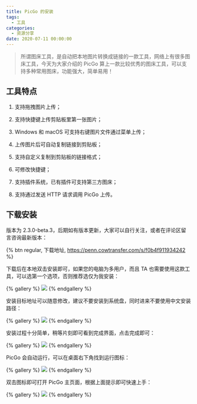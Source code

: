 ```yaml
---
title: PicGo 的安装
tags:
  - 工具
categories:
  - 资源分享
date: 2020-07-11 00:00:00
---
```


> 所谓图床工具，是自动把本地图片转换成链接的一款工具，网络上有很多图床工具，今天为大家介绍的 PicGo 算上一款比较优秀的图床工具，可以支持多种常用图床，功能强大，简单易用！

<!-- more -->

## 工具特点

1. 支持拖拽图片上传；

2. 支持快捷键上传剪贴板里第一张图片；

3. Windows 和 macOS 可支持右键图片文件通过菜单上传；

4. 上传图片后可自动复制链接到剪贴板；

5. 支持自定义复制到剪贴板的链接格式；

6. 可修改快捷键；

7. 支持插件系统，已有插件可支持第三方图床；

8. 支持通过发送 HTTP 请求调用 PicGo 上传。

## 下载安装

版本为 2.3.0-beta.3，后期如有版本更新，大家可以自行关注，或者在评论区留言咨询最新版本：

{% btn regular, 下载地址, https://penn.cowtransfer.com/s/f0b4f911934242 %}

下载后在本地双击安装即可，如果您的电脑为多用户，而且 TA 也需要使用这款工具，可以选第一个选项，否则推荐选仅为我安装：

{% gallery %}
![](https://cdn.dusays.com/2020/07/240-1.jpg)
{% endgallery %}

安装目标地址可以随意修改，建议不要安装到系统盘，同时进来不要使用中文安装路径：

{% gallery %}
![](https://cdn.dusays.com/2020/07/240-2.jpg)
{% endgallery %}

安装过程十分简单，稍等片刻即可看到完成界面，点击完成即可：

{% gallery %}
![](https://cdn.dusays.com/2020/07/240-3.jpg)
{% endgallery %}

PicGo 会自动运行，可以在桌面右下角找到运行图标：

{% gallery %}
![](https://cdn.dusays.com/2020/07/240-4.jpg)
{% endgallery %}

双击图标即可打开 PicGo 主页面，根据上面提示即可快速上手：

{% gallery %}
![](https://cdn.dusays.com/2020/07/240-5.jpg)
{% endgallery %}
